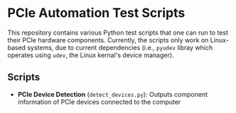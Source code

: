 # PCIe Automation Test Scripts

This repository contains various Python test scripts that one can run to test their PCIe hardware components. Currently, the scripts only work on Linux-based systems, due to current dependencies (i.e., `pyudev` libray which operates using `udev`, the Linux kernal's device manager).

## Scripts

-   **PCIe Device Detection** (`detect_devices.py`): Outputs component information of PCIe devices connected to the computer
